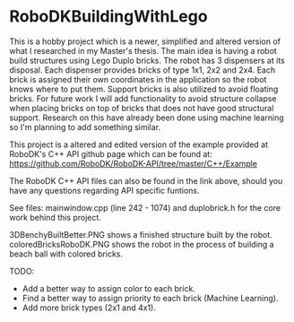 # RoboDKBuildingWithLego
This is a hobby project which is a newer, simplified and altered version of what I researched in my Master's thesis. The main idea is having a robot build structures using Lego Duplo bricks. The robot has 3 dispensers at its disposal. Each dispenser provides bricks of type 1x1, 2x2 and 2x4. Each brick is assigned their own coordinates in the application so the robot knows where to put them. Support bricks is also utilized to avoid floating bricks. For future work I will add functionality to avoid structure collapse when placing bricks on top of bricks that does not have good structural support. Research on this have already been done using machine learning so I'm planning to add something similar.

This project is a altered and edited version of the example provided at RoboDK's C++ API github page which can be found at: https://github.com/RoboDK/RoboDK-API/tree/master/C++/Example

The RoboDK C++ API files can also be found in the link above, should you have any questions regarding API specific funtions.

See files: mainwindow.cpp (line 242 - 1074) and duplobrick.h for the core work behind this project.

3DBenchyBuiltBetter.PNG shows a finished structure built by the robot.
coloredBricksRoboDK.PNG shows the robot in the process of building a beach ball with colored bricks.

TODO:
 - Add a better way to assign color to each brick.
 - Find a better way to assign priority to each brick (Machine Learning).
 - Add more brick types (2x1 and 4x1).

